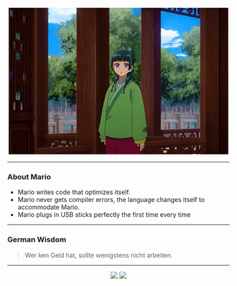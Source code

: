 <p align="center">
  <img src="assets/maomao.gif" />
</p>

---

### About Mario
- Mario writes code that optimizes itself.
- Mario never gets compiler errors, the language changes itself to accommodate Mario.
- Mario plugs in USB sticks perfectly the first time every time

---

### German Wisdom
> Wer ken Geld hat, sollte wenigstens nicht arbeiten.

---

<p align="center">
  <a>
    <img height="180em" src="https://github-readme-stats-eight-theta.vercel.app/api?username=Torfkopp&show_icons=true&theme=dark&include_all_commits=true&count_private=true"/>
  </a>
  <a href="https://github.com/Torfkopp?tab=repositories">
    <img height="180em" src="https://github-readme-stats-eight-theta.vercel.app/api/top-langs/?username=torfkopp&layout=compact&theme=dark&langs_count=8&hide=java"/>
  </a>
</p>
